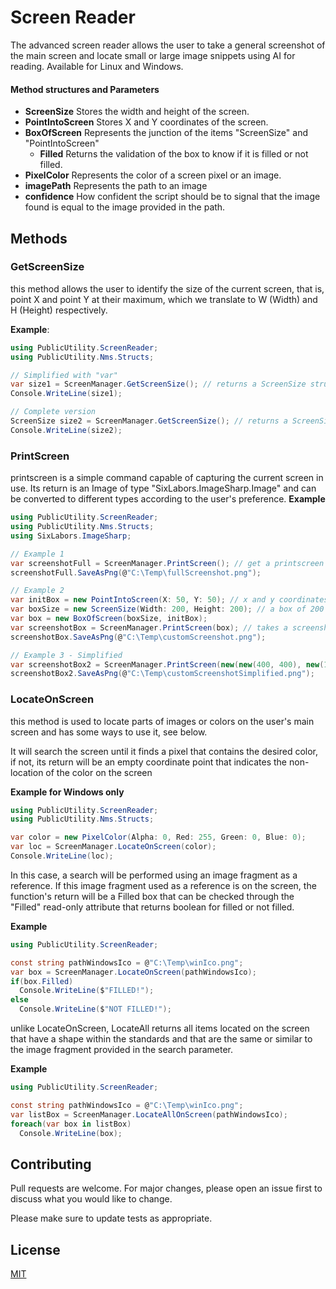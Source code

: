 
# Screen Reader
The advanced screen reader allows the user to take a general screenshot of the main screen and locate small or large image snippets using AI for reading. Available for Linux and Windows.

#### Method structures and Parameters
- **ScreenSize** Stores the width and height of the screen.
- **PointIntoScreen** Stores X and Y coordinates of the screen.
- **BoxOfScreen** Represents the junction of the items "ScreenSize" and "PointIntoScreen"
  - **Filled** Returns the validation of the box to know if it is filled or not filled.
- **PixelColor** Represents the color of a screen pixel or an image.
- **imagePath** Represents the path to an image
- **confidence** How confident the script should be to signal that the image found is equal to the image provided in the path.

## Methods

### GetScreenSize
this method allows the user to identify the size of the current screen, that is, point X and point Y at their maximum, which we translate to W (Width) and H (Height) respectively.

**Example**:
```csharp
using PublicUtility.ScreenReader;
using PublicUtility.Nms.Structs;

// Simplified with "var"
var size1 = ScreenManager.GetScreenSize(); // returns a ScreenSize struct
Console.WriteLine(size1);

// Complete version
ScreenSize size2 = ScreenManager.GetScreenSize(); // returns a ScreenSize struct
Console.WriteLine(size2);
```

### PrintScreen
printscreen is a simple command capable of capturing the current screen in use. Its return is an Image of type "SixLabors.ImageSharp.Image" and can be converted to different types according to the user's preference.
**Example**
```csharp
using PublicUtility.ScreenReader;
using PublicUtility.Nms.Structs;
using SixLabors.ImageSharp;

// Example 1
var screenshotFull = ScreenManager.PrintScreen(); // get a printscreen in fullsize
screenshotFull.SaveAsPng(@"C:\Temp\fullScreenshot.png");

// Example 2
var initBox = new PointIntoScreen(X: 50, Y: 50); // x and y coordinates
var boxSize = new ScreenSize(Width: 200, Height: 200); // a box of 200 pixels X 200 pixels is formed
var box = new BoxOfScreen(boxSize, initBox);
var screenshotBox = ScreenManager.PrintScreen(box); // takes a screenshot starting from point X = 50 and point Y = 50 with a height of 200 pixels and a width of 200 pixels.
screenshotBox.SaveAsPng(@"C:\Temp\customScreenshot.png");

// Example 3 - Simplified
var screenshotBox2 = ScreenManager.PrintScreen(new(new(400, 400), new(100, 100))); // takes a screenshot starting from point X = 100 and point Y = 100 with a height of 400 pixels and a width of 400 pixels.
screenshotBox2.SaveAsPng(@"C:\Temp\customScreenshotSimplified.png");

```

### LocateOnScreen
this method is used to locate parts of images or colors on the user's main screen and has some ways to use it, see below.


It will search the screen until it finds a pixel that contains the desired color, if not, its return will be an empty coordinate point that indicates the non-location of the color on the screen

**Example for Windows only**
```csharp
using PublicUtility.ScreenReader;
using PublicUtility.Nms.Structs;

var color = new PixelColor(Alpha: 0, Red: 255, Green: 0, Blue: 0);
var loc = ScreenManager.LocateOnScreen(color);
Console.WriteLine(loc);

```

In this case, a search will be performed using an image fragment as a reference. If this image fragment used as a reference is on the screen, the function's return will be a Filled box that can be checked through the "Filled" read-only attribute that returns boolean for filled or not filled.

**Example**
```csharp
using PublicUtility.ScreenReader;

const string pathWindowsIco = @"C:\Temp\winIco.png";
var box = ScreenManager.LocateOnScreen(pathWindowsIco);
if(box.Filled)
  Console.WriteLine($"FILLED!");
else
  Console.WriteLine($"NOT FILLED!");
```

unlike LocateOnScreen, LocateAll returns all items located on the screen that have a shape within the standards and that are the same or similar to the image fragment provided in the search parameter.

**Example**
```csharp
using PublicUtility.ScreenReader;

const string pathWindowsIco = @"C:\Temp\winIco.png";
var listBox = ScreenManager.LocateAllOnScreen(pathWindowsIco);
foreach(var box in listBox)
  Console.WriteLine(box);

```

## Contributing
Pull requests are welcome. For major changes, please open an issue first to discuss what you would like to change.

Please make sure to update tests as appropriate.

## License
[MIT](https://choosealicense.com/licenses/mit/)
